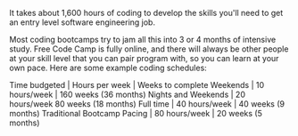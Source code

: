 It takes about 1,600 hours of coding to develop the skills you'll need to get an entry level software engineering job.

Most coding bootcamps try to jam all this into 3 or 4 months of intensive study. Free Code Camp is fully online, and there will always be other people at your skill level that you can pair program with, so you can learn at your own pace. Here are some example coding schedules:

Time budgeted | Hours per week | Weeks to complete
Weekends | 10 hours/week | 160 weeks (36 months)
Nights and Weekends | 20 hours/week 80 weeks (18 months)
Full time | 40 hours/week | 40 weeks (9 months)
Traditional Bootcamp Pacing | 80 hours/week | 20 weeks (5 months)